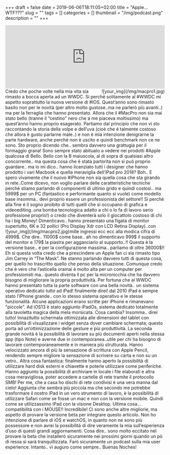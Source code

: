+++
draft = false
date = 2019-06-06T18:11:05+02:00
title = "Apple... WTF???"
slug = ""
tags = []
categories = []
thumbnail = "/img/podcast.png"
description = ""
+++
<iframe src="https://widget.spreaker.com/player?episode_id=19040298&theme=light&playlist=false&playlist-continuous=false&autoplay=false&live-autoplay=false&chapters-image=true&episode_image_position=right&hide-logo=false&hide-likes=false&hide-comments=false&hide-sharing=false&hide-download=true" width="100%" height="200px" frameborder="0"></iframe>
<DIV  style="float:right;">![your_img](/img/macpro1.jpg)</DIV>
Credo che poche volte nella mia vita sia rimasto a bocca aperta ad un WWDC. Si perché solitamente al #WWDC mi aspetto soprattutto la nuova versione di #IOS. Quest’anno sono rimasto basito non per le novità (per altro molto gustose..ma ne parlerò più avanti..) ma per la ferraglia che hanno presentato. Allora che il #MacPro non sia mai stato bello (tranne il “cestino” nero che a me piaceva moltissimo) ma quest’anno hanno proprio esagerato. Partiamo dal principio che non vi sto raccontando la storia della volpe e dell’uva (cioè che é talmente costoso che  allora è gusto parlarne male..) e non è mia intenzione denigrarne la parte hardware, anche perchè non è uscito e quindi benchmark non ce ne sono. Sto proprio dicendo che.. sembra davvero una grattugia per il formaggio grana! Sono sempre stato abituato a vedere nei prodotti #Apple qualcosa di Bello. Bello con la B maiuscola, al di sopra di qualsiasi altro concorrente.. ma questa cosa che è stata partorita non si può proprio guardare.. ma io mi dico.. hanno licenziato tutti i designer che hanno prodotto i vari Macbook e quella meraviglia dell’iPad pro 2018? Boh.. E spero vivamente che il nuovo #iPhone non sia quella cosa che sta girando in rete..Come dicevo, non voglio parlare delle caratteristiche tecniche perchè stiamo parlando di componenti di ultimo grido e quindi costosi.. ma 5999$ per un PC (fantastico e performante quanto si vuole) come modello base insomma.. devi proprio essere un professionista del settore!! Si perchè alla fine è il sogno proibito di tutti quelli che si occupano di grafica e videoediting..una bomba tecnologica adatto a chi o lo fa di lavoro serio professione proprio!) o credo che diventerà solo il giocattolo costoso di chi ha i big Money! Dimenticavo.. hanno presentato una figata di monitor supertutto, 6K e 32 pollici (Pro Display Xdr con LCD Retina Display)..con
<DIV  style="float:left;">![your_img](/img/macpro2.jpg)</DIV>
mille ingressi ecc ecc alla modica cifra di 4999$. Che dire.. 11000$ come base.. ah no dimenticavo 999$ il supporto del monitor e 179$ la piastra per agganciarlo al supporto..!! Questa è la versione base.. e per la configurazione massima.. parliamo di oltre 36000$!! Eh si questa volta credo che a prescindere un Apple fan ci sia rimasto tipo Jim Carrey in “The Mask”. Ne stanno parlando davvero tutti di questa cosa, per quello ho trascritto quello che penso della situazione. Comunque credo che è vero che l’asticella oramai è molto alta per un computer per professionisti ma.. questo diventa il pc per la micronicchia che ha davvero bisogno di migliorare la propria produttività. Per fortuna che al WWDC hanno presentato tutta la parte software con una bella novità.. un sistema operativo dedicato tutto ad iPad! finalmente direi! dal 2010 iPad è sempre stato l’iPhone grande.. con lo stesso sistema operativo e le stesse funzionalità. Alcune applicazioni erano scritte per iPhone e rimanevano "piccole". Ad iOS13 è stato aggiunto iPadOs, sistema dedicato totalmente alla tavoletta magica della mela morsicata. Cosa cambia? Insomma.. direi tutto! Innazitutto schermata ottimizzata alle dimensioni del tablet con possibilità di visualizzare i widget senza dover cambiare schermata; questo porta ad un’ottimizzazione delle gesture e più produttività.
La seconda grande novità è la possibilità di lavorare su più documenti aperti nella stessa app (tipo Note) e averne due in contemporanea..utile per chi ha bisogno di lavorare contemporaneamente e in maniera più strutturata.
Hanno velocizzato ancora di più la sensazione di scrittura con Apple Pencil, rendendo sempre migliore la sensazione di scrivere su carta e non su un vetro..
Altra cosa fantastica: finalmente hanno aperto la possibilità di utilizzare hard disk esterni e chiavette e poterle utilizzare come periferiche. Hanno aggiunto la possibilità di archiviare in locale i file elaborati e altra cosa meravigliosa, poter accedere a cartelle di rete tramite il protocollo SMB! Per me, che a casa ho dischi di rete condivisi è una vera manna dal cielo!
Aggiunta che sembra più piccola ma che secondo me potrebbe trasformare il nostro iPad in un vero strumento di lavoro, è la possibilità di utilizzare Safari come se fosse un mac e non con la versione mobile. Quindi come se utilizzassimo iPad con la visione Desktop.
Ultima cosa... compatibilità con i MOUSE!! Incredibile!
Ci sono anche altre migliorie, ma aspetto di provare la versione beta per integrare questo articolo.
Non ho intenzione di parlare di iOS e watchOS, in quanto non ne sono più possessore e non avrei la possibilità di dire veramente la mia sull’esperienza d’uso di questi grandi aggiornamenti.
Cosa dire.. sono molto eccitato nel provare la beta che installerò sicuramente nei prossimi giorni quando un pò di ressa si sarà tranquillizzata.
Farò sicuramente un podcast sulla mia user experience.
Intanto.. vi auguro come sempre..
Buenas Noches!
